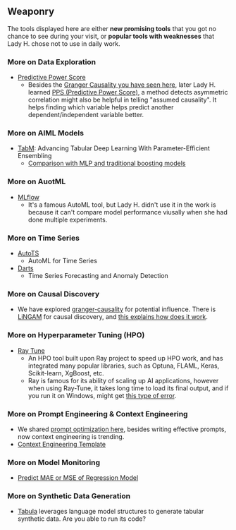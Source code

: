 ## Weaponry

The tools displayed here are either <b>new promising tools</b> that you got no chance to see during your visit, or <b>popular tools with weaknesses</b> that Lady H. chose not to use in daily work.


### More on Data Exploration
* [Predictive Power Score][5] 
  * Besides the [Granger Causality you have seen here][6], later Lady H. learned [PPS (Predictive Power Score)][7], a method detects asymmetric correlation might also be helpful in telling "assumed causality". It helps finding which variable helps predict another dependent/independent variable better.


### More on AIML Models
* [TabM][11]: Advancing Tabular Deep Learning With Parameter-Efficient Ensembling
  * [Comparison with MLP and traditional boosting models][12]


### More on AuotML
* [MLflow][10]
  * It's a famous AutoML tool, but Lady H. didn't use it in the work is because it can't compare model performance viusally when she had done multiple experiments. 


### More on Time Series
* [AutoTS][1]
  * AutoML for Time Series 
* [Darts][2]
  * Time Series Forecasting and Anomaly Detection


### More on Causal Discovery
* We have explored [granger-causality][16] for potential influence. There is [LiNGAM][15] for causal discovery, and [this explains how does it work][14].


### More on Hyperparameter Tuning (HPO)
* [Ray Tune][4]
  * An HPO tool built upon Ray project to speed up HPO work, and has integrated many popular libraries, such as Optuna, FLAML, Keras, Scikit-learn, XgBoost, etc.
  * Ray is famous for its ability of scaling up AI applications, however when using Ray-Tune, it takes long time to load its final output, and if you run it on Windows, might get [this type of error][8].


### More on Prompt Engineering & Context Engineering
* We shared [prompt optimization here][18], besides writing effective prompts, now context engineering is trending.
* [Context Engineering Template][17]


### More on Model Monitoring
* [Predict MAE or MSE of Regression Model][3]


### More on Synthetic Data Generation
* [Tabula][9] leverages language model structures to generate tabular synthetic data. Are you able to run its code?


[1]:https://github.com/winedarksea/AutoTS
[2]:https://github.com/unit8co/darts
[3]:https://towardsdatascience.com/you-cant-predict-the-errors-of-your-model-or-can-you-1a2e4a1f38a0
[4]:https://docs.ray.io/en/latest/tune/index.html
[5]:https://github.com/8080labs/ppscore
[6]:https://github.com/lady-h-world/My_Garden/blob/main/reading_pages/YinYang/ts6.md
[7]:https://github.com/8080labs/ppscore
[8]:https://stackoverflow.com/questions/77101618/ray-tune-fit-function-file-not-found-on-windows
[9]:https://github.com/zhao-zilong/Tabula/tree/main
[10]:https://github.com/mlflow/mlflow
[11]:https://github.com/yandex-research/tabm
[12]:https://www.linkedin.com/posts/avi-chawla_we-now-have-a-new-candidate-for-ensembles-activity-7337403019795275776--yMt?utm_source=share&utm_medium=member_desktop&rcm=ACoAABUa5xMBAWvx7L2IKhfsBuLjhTEWJhTYoNk
[13]:https://github.com/SylphAI-Inc/AdalFlow
[14]:https://blog-en.fltech.dev/entry/2024/09/12/ecmlpkdd2024-layeredlingam-en
[15]:https://github.com/cdt15/lingam
[16]:https://lady-h-s-applied-data-science-wo.gitbook.io/applied-data-science-in-my-garden/penitent-arch/time-series-data-exploration#granger-causality
[17]:https://github.com/coleam00/context-engineering-intro
[18]:https://lady-h-s-applied-data-science-wo.gitbook.io/applied-data-science-in-my-garden/lotus-queen/prompt-optimization
